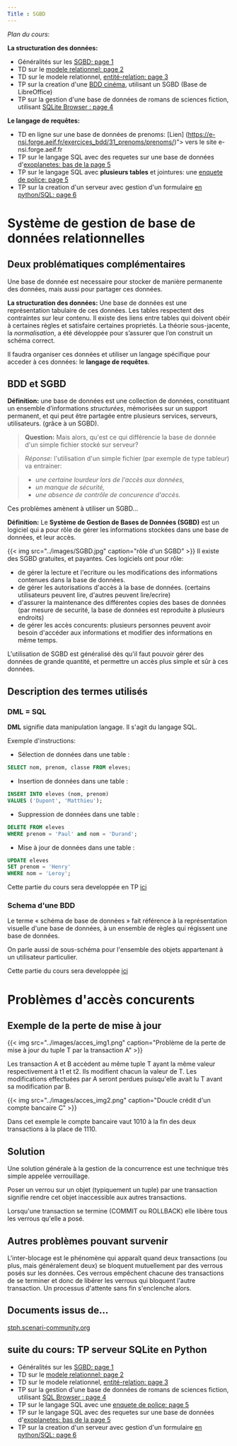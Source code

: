 ```yaml
---
Title : SGBD
---
```


*Plan du cours*:

**La structuration des données:**

* Généralités sur les [SGBD: page 1](../page3/)
* TD sur le [modele relationnel: page 2](../page1/)
* TD sur le modele relationnel, [entité-relation: page 3](../page2/)
* TP sur la creation d'une [BDD cinéma](/docs/NSI/bases/page2/), utilisant un SGBD (Base de LibreOffice)
* TP sur la gestion d'une base de données de romans de sciences fiction, utilisant [SQLite Browser : page 4](../page6)

**Le langage de requêtes:**

* TD en ligne sur une base de données de prenoms: [Lien] (https://e-nsi.forge.aeif.fr/exercices_bdd/31_prenoms/prenoms/)"> vers le site e-nsi.forge.aeif.fr
* TP sur le langage SQL avec des requetes sur une base de données d'[exoplanetes: bas de la page 5](../page4)
* TP sur le langage SQL avec **plusieurs tables** et jointures: une [enquete de police: page 5](../page4)
* TP sur la creation d'un serveur avec gestion d'un formulaire [en python/SQL: page 6](../page5/)

# Système de gestion de base de données relationnelles
## Deux problématiques complémentaires
Une base de donnée est necessaire pour stocker de manière permanente des données, mais aussi pour partager ces données.

**La structuration des données:** Une base de données est une représentation tabulaire de ces données. Les tables respectent des contraintes sur leur contenu. Il existe des liens entre tables qui doivent obéir à certaines règles et satisfaire certaines proprietés. La théorie sous-jacente, la *normalisation*, a été développée pour s’assurer que l’on construit un schéma correct.

Il faudra organiser ces données et utiliser un langage spécifique pour acceder à ces données: le **langage de requêtes**.



## BDD et SGBD

**Définition:** une base de données est une collection de données, constituant un ensemble d’informations *structurées*, mémorisées sur un support permanent, et qui peut être partagée entre plusieurs services, serveurs, utilisateurs. (grâce à un SGBD).

> **Question:** Mais alors, qu'est ce qui différencie la base de donnée d'un simple fichier stocké sur serveur?

> *Réponse:* l'utilisation d'un simple fichier (par exemple de type tableur) va entrainer:

> * *une certaine lourdeur lors de l'accès aux données*,
> * *un manque de sécurité,*
> * *une absence de contrôle de concurence d'accès.*

Ces problèmes amènent à utiliser un SGBD...

**Définition:** Le **Système de Gestion de Bases de Données (SGBD)** est un logiciel qui a pour rôle de gérer les informations stockées dans une base de données, et leur accès. 



{{< img src="../images/SGBD.jpg" caption="rôle d'un SGBD" >}}
Il existe des SGBD gratuites, et payantes. Ces logiciels ont pour rôle: 

* de gérer la lecture et l'ecriture ou les modifications des informations contenues dans la base de données.
* de gérer les autorisations d'accès à la base de données. (certains utilisateurs peuvent lire, d'autres peuvent lire/ecrire)
* d'assurer la maintenance des différentes copies des bases de données (par mesure de securité, la base de données est reproduite à plusieurs endroits)
* de gérer les accès concurents: plusieurs personnes peuvent avoir besoin d'accéder aux informations et modifier des informations en même temps.

L'utilisation de SGBD est généralisé dès qu'il faut pouvoir gérer des données de grande quantité, et permettre un accès plus simple et sûr à ces données.

## Description des termes utilisés
### DML = SQL
**DML** signifie data manipulation langage. Il s'agit du langage SQL.

Exemple d'instructions:

* Sélection de données dans une table :

```sql
SELECT nom, prenom, classe FROM eleves;
```

* Insertion de données dans une table :

```sql
INSERT INTO eleves (nom, prenom)
VALUES ('Dupont', 'Matthieu');
```

* Suppression de données dans une table :

```sql
DELETE FROM eleves
WHERE prenom = 'Paul' and nom = 'Durand';
```

* Mise à jour de données dans une table :

```sql
UPDATE eleves
SET prenom = 'Henry'
WHERE nom = 'Leroy';
```

Cette partie du cours sera developpée en TP [ici](/docs/NSI/bases/page6/)

### Schema d'une BDD
Le terme « schéma de base de données » fait référence à la représentation visuelle d'une base de données, à un ensemble de règles qui régissent une base de données.

On parle aussi de sous-schéma pour l'ensemble des objets appartenant à un utilisateur particulier.

Cette partie du cours sera developpée [ici](/docs/NSI/bases/page1/)

# Problèmes d'accès concurents
## Exemple de la perte de mise à jour
{{< img src="../images/acces_img1.png" caption="Problème de la perte de mise à jour du tuple T par la transaction A" >}}

Les transaction A et B accèdent au même tuple T ayant la même valeur respectivement à t1 et t2. Ils modifient chacun la valeur de T. Les modifications effectuées par A seront perdues puisqu'elle avait lu T avant sa modification par B.

{{< img src="../images/acces_img2.png" caption="Doucle crédit d'un compte bancaire C" >}}

Dans cet exemple le compte bancaire vaut 1010 à la fin des deux transactions à la place de 1110.

## Solution
Une solution générale à la gestion de la concurrence est une technique très simple appelée verrouillage.

Poser un verrou sur un objet (typiquement un tuple) par une transaction signifie rendre cet objet inaccessible aux autres transactions.

Lorsqu'une transaction se termine (COMMIT ou ROLLBACK) elle libère tous les verrous qu'elle a posé.

## Autres problèmes pouvant survenir
L'inter-blocage est le phénomène qui apparaît quand deux transactions (ou plus, mais généralement deux) se bloquent mutuellement par des verrous posés sur les données. Ces verrous empêchent chacune des transactions de se terminer et donc de libérer les verrous qui bloquent l'autre transaction. Un processus d'attente sans fin s'enclenche alors.

## Documents issus de...
[stph.scenari-community.org](https://stph.scenari-community.org/bdd/0/co/traUC031.html)

## suite du cours: TP serveur SQLite en Python
* Généralités sur les [SGBD: page 1](../page3/)
* TD sur le [modele relationnel: page 2](../page1/)
* TD sur le modele relationnel, [entité-relation: page 3](../page2/)
* TP sur la gestion d'une base de données de romans de sciences fiction, utilisant [SQL Browser : page 4](../page6)
* TP sur le langage SQL avec une [enquete de police: page 5](../page4)
* TP sur le langage SQL avec des requetes sur une base de données d'[exoplanetes: bas de la page 5](../page4)
* TP sur la creation d'un serveur avec gestion d'un formulaire [en python/SQL: page 6](../page5/)
